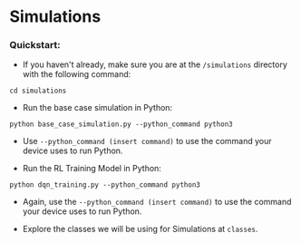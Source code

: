 # Simulations

### Quickstart:

* If you haven't already, make sure you are at the `/simulations` directory with the following command:
```
cd simulations
```

* Run the base case simulation in Python:
```
python base_case_simulation.py --python_command python3
```
* Use ``--python_command (insert command)`` to use the command your device uses to run Python.



* Run the RL Training Model in Python:
```
python dqn_training.py --python_command python3
```
* Again, use the ``--python_command (insert command)`` to use the command your device uses to run Python.

* Explore the classes we will be using for Simulations at `classes`.